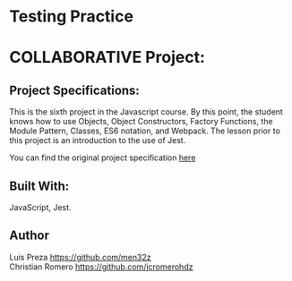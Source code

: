 # Testing Practice
# COLLABORATIVE Project:
## Project Specifications:

This is the sixth project in the Javascript course. By this point, the student knows how to use Objects, Object Constructors, Factory Functions, the Module Pattern, Classes, ES6 notation, and Webpack. The lesson prior to this project is an introduction to the use of Jest.

You can find the original project specification [here]( https://www.theodinproject.com/courses/javascript/lessons/testing-practice)

## Built With:

JavaScript, Jest.

## Author
Luis Preza https://github.com/men32z
<br>
Christian Romero https://github.com/jcromerohdz
